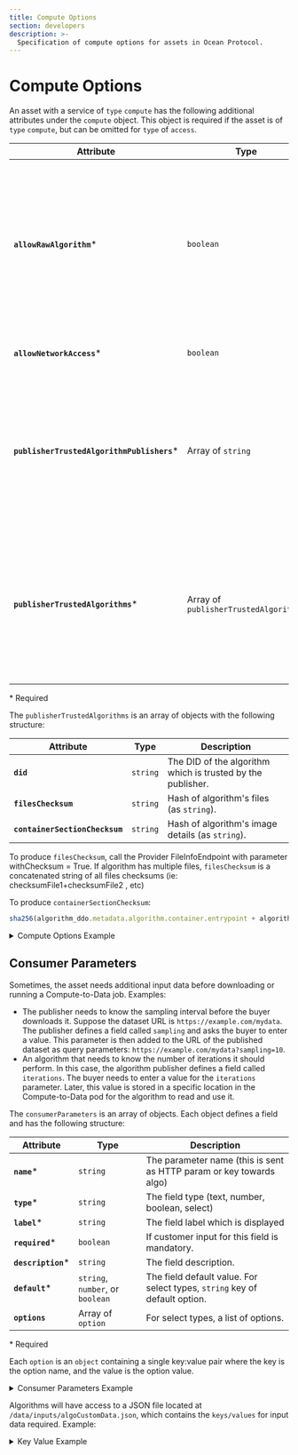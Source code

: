 ```yaml
---
title: Compute Options
section: developers
description: >-
  Specification of compute options for assets in Ocean Protocol.
---
```


# Compute Options


An asset with a service of `type` `compute` has the following additional attributes under the `compute` object. This object is required if the asset is of `type` `compute`, but can be omitted for `type` of `access`.

| Attribute | Type | Description |
| -------- | -------- | -------- |
| **`allowRawAlgorithm`*** | `boolean` | If `true`, any passed raw text will be allowed to run. Useful for an algorithm drag & drop use case, but increases risk of data escape through malicious user input. Should be `false` by default in all implementations. |
| **`allowNetworkAccess`*** | `boolean` | If `true`, the algorithm job will have network access. |
| **`publisherTrustedAlgorithmPublishers`*** | Array of `string` | If not defined, then any published algorithm is allowed. If empty array, then no algorithm is allowed. If not empty any algo published by the defined publishers is allowed.                                              |
| **`publisherTrustedAlgorithms`***          | Array of `publisherTrustedAlgorithms` | If not defined, then any published algorithm is allowed. If empty array, then no algorithm is allowed. Otherwise only the algorithms defined in the array are allowed. (see below).                                       |

\* Required

The `publisherTrustedAlgorithms` is an array of objects with the following structure:

| Attribute                      | Type     | Description                                                 |
| ------------------------------ | -------- | ----------------------------------------------------------- |
| **`did`**                      | `string` | The DID of the algorithm which is trusted by the publisher. |
| **`filesChecksum`**            | `string` | Hash of algorithm's files (as `string`).                    |
| **`containerSectionChecksum`** | `string` | Hash of algorithm's image details (as `string`).            |

To produce `filesChecksum`, call the Provider FileInfoEndpoint with parameter withChecksum = True. If algorithm has multiple files, `filesChecksum` is a concatenated string of all files checksums (ie: checksumFile1+checksumFile2 , etc)

To produce `containerSectionChecksum`:

```js
sha256(algorithm_ddo.metadata.algorithm.container.entrypoint + algorithm_ddo.metadata.algorithm.container.checksum);
```

<details>

<summary>Compute Options Example</summary>

Example:

```json
{
  "services": [
    {
      "id": "1",
      "type": "access",
      "files": "0x044736da6dae39889ff570c34540f24e5e084f...",
      "name": "Download service",
      "description": "Download service",
      "datatokenAddress": "0x123",
      "serviceEndpoint": "https://myprovider.com",
      "timeout": 0
    },
    {
      "id": "2",
      "type": "compute",
      "files": "0x6dd05e0edb460623c843a263291ebe757c1eb3...",
      "name": "Compute service",
      "description": "Compute service",
      "datatokenAddress": "0x124",
      "serviceEndpoint": "https://myprovider.com",
      "timeout": 0,
      "compute": {
        "allowRawAlgorithm": false,
        "allowNetworkAccess": true,
        "publisherTrustedAlgorithmPublishers": ["0x234", "0x235"],
        "publisherTrustedAlgorithms": [
          {
            "did": "did:op:123",
            "filesChecksum": "100",
            "containerSectionChecksum": "200"
          },
          {
            "did": "did:op:124",
            "filesChecksum": "110",
            "containerSectionChecksum": "210"
          }
        ]
      }
    }
  ]
}
```

</details>

## Consumer Parameters

Sometimes, the asset needs additional input data before downloading or running a Compute-to-Data job. Examples:

* The publisher needs to know the sampling interval before the buyer downloads it. Suppose the dataset URL is `https://example.com/mydata`. The publisher defines a field called `sampling` and asks the buyer to enter a value. This parameter is then added to the URL of the published dataset as query parameters: `https://example.com/mydata?sampling=10`.
* An algorithm that needs to know the number of iterations it should perform. In this case, the algorithm publisher defines a field called `iterations`. The buyer needs to enter a value for the `iterations` parameter. Later, this value is stored in a specific location in the Compute-to-Data pod for the algorithm to read and use it.

The `consumerParameters` is an array of objects. Each object defines a field and has the following structure:

| Attribute         | Type                             | Description                                                                |
| ----------------- | -------------------------------- | -------------------------------------------------------------------------- |
| **`name`***        | `string`                         | The parameter name (this is sent as HTTP param or key towards algo)        |
| **`type`***        | `string`                         | The field type (text, number, boolean, select)                             |
| **`label`***       | `string`                         | The field label which is displayed                                         |
| **`required`***    | `boolean`                        | If customer input for this field is mandatory.                             |
| **`description`*** | `string`                         | The field description.                                                     |
| **`default`***     | `string`, `number`, or `boolean` | The field default value. For select types, `string` key of default option. |
| **`options`**     | Array of `option`                 | For select types, a list of options.                                       |

\* Required

Each `option` is an `object` containing a single key:value pair where the key is the option name, and the value is the option value.

<details>

<summary>Consumer Parameters Example</summary>

```json
[
  {
    "name": "hometown",
    "type": "text",
    "label": "Hometown",
    "required": true,
    "description": "What is your hometown?",
    "default": "Nowhere"
  },
  {
    "name": "age",
    "type": "number",
    "label": "Age",
    "required": false,
    "description": "Please fill your age",
    "default": 0
  },
  {
    "name": "developer",
    "type": "boolean",
    "label": "Developer",
    "required": false,
    "description": "Are you a developer?",
    "default": false
  },
  {
    "name": "languagePreference",
    "type": "select",
    "label": "Language",
    "required": false,
    "description": "Do you like NodeJs or Python",
    "default": "nodejs",
    "options": [
      {
        "nodejs": "I love NodeJs"
      },
      {
        "python": "I love Python"
      }
    ]
  }
]
```

</details>

Algorithms will have access to a JSON file located at `/data/inputs/algoCustomData.json`, which contains the `keys/values` for input data required. Example:

<details>

<summary>Key Value Example</summary>
```json
{
  "hometown": "São Paulo",
  "age": 10,
  "developer": true,
  "languagePreference": "nodejs"
}
```
</details>